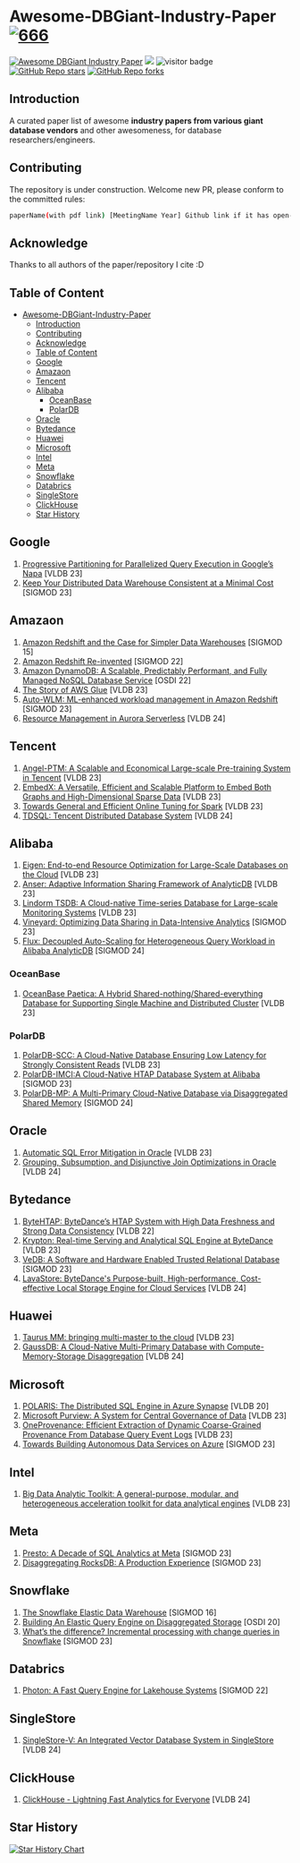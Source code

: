 # Awesome-DBGiant-Industry-Paper [![666](https://awesome.re/badge.svg)](https://awesome.re)

[![Awesome DBGiant Industry Paper](https://img.shields.io/static/v1?label=&message=Awesome+DBGiant+Industry+Paper&color=black&logo=awesomelists)](https://github.com/Wind-Gone/awesome-dbgiant-Industry-paper)
![](https://img.shields.io/github/last-commit/Wind-Gone/awesome-dbgiant-Industry-paper?color=green)
![visitor badge](https://visitor-badge.lithub.cc/badge?page_id=Wind-Gone.awesome-dbgiant-Industry-paper)
[![GitHub Repo stars](https://img.shields.io/github/stars/Wind-Gone/awesome-dbgiant-Industry-paper?style=social)](https://github.com/Wind-Gone/awesome-dbgiant-Industry-paper)
[![GitHub Repo forks](https://img.shields.io/github/forks/Wind-Gone/awesome-dbgiant-Industry-paper?style=social)](https://github.com/Wind-Gone/awesome-dbgiant-Industry-paper)
## Introduction

A curated paper list of awesome <b>industry papers from various giant database vendors</b> and other awesomeness, for database researchers/engineers.

## Contributing

The repository is under construction.  Welcome new PR, please conform to the committed rules: 

```bash
paperName(with pdf link) [MeetingName Year] Github link if it has open-sourced code (optional)
```
## Acknowledge
Thanks to all authors of the paper/repository I cite :D

## Table of Content

- [Awesome-DBGiant-Industry-Paper ](#awesome-dbgiant-industry-paper-)
  - [Introduction](#introduction)
  - [Contributing](#contributing)
  - [Acknowledge](#acknowledge)
  - [Table of Content](#table-of-content)
  - [Google](#google)
  - [Amazaon](#amazaon)
  - [Tencent](#tencent)
  - [Alibaba](#alibaba)
    - [OceanBase](#oceanbase)
    - [PolarDB](#polardb)
  - [Oracle](#oracle)
  - [Bytedance](#bytedance)
  - [Huawei](#huawei)
  - [Microsoft](#microsoft)
  - [Intel](#intel)
  - [Meta](#meta)
  - [Snowflake](#snowflake)
  - [Databrics](#databrics)
  - [SingleStore](#singlestore)
  - [ClickHouse](#clickhouse)
  - [Star History](#star-history)


## Google
1. [Progressive Partitioning for Parallelized Query Execution in Google’s Napa](https://www.vldb.org/pvldb/vol16/p3475-sankaranarayanan.pdf) [VLDB 23]
2. [Keep Your Distributed Data Warehouse Consistent at a Minimal Cost](https://dl.acm.org/doi/pdf/10.1145/3589770) [SIGMOD 23]

## Amazaon
1. [Amazon Redshift and the Case for Simpler Data Warehouses](https://15721.courses.cs.cmu.edu/spring2024/papers/22-redshift/p1917-gupta.pdf) [SIGMOD 15]
2. [Amazon Redshift Re-invented](https://15721.courses.cs.cmu.edu/spring2024/papers/22-redshift/redshift-sigmod2022.pdf) [SIGMOD 22]
3. [Amazon DynamoDB: A Scalable, Predictably Performant, and Fully Managed NoSQL Database Service](https://www.usenix.org/system/files/atc22-elhemali.pdf) [OSDI 22]
4. [The Story of AWS Glue](https://www.vldb.org/pvldb/vol16/p3557-saxena.pdf) [VLDB 23]
5. [Auto-WLM: ML-enhanced workload management in Amazon Redshift](https://dl.acm.org/doi/pdf/10.1145/3555041.3589677) [SIGMOD 23]
6. [Resource Management in Aurora Serverless](https://www.vldb.org/pvldb/vol17/p4038-urgaonkar.pdf) [VLDB 24]

## Tencent
1. [Angel-PTM: A Scalable and Economical Large-scale Pre-training System in Tencent](https://arxiv.org/pdf/2303.02868.pdf) [VLDB 23]
2. [EmbedX: A Versatile, Efficient and Scalable Platform to Embed Both Graphs and High-Dimensional Sparse Data](https://dl.acm.org/doi/pdf/10.14778/3611540.3611546) [VLDB 23]
3. [Towards General and Efficient Online Tuning for Spark](https://arxiv.org/pdf/2309.01901v1.pdf) [VLDB 23]
4. [TDSQL: Tencent Distributed Database System](https://www.vldb.org/pvldb/vol17/p3869-chen.pdf) [VLDB 24]


## Alibaba
1. [Eigen: End-to-end Resource Optimization for Large-Scale Databases on the Cloud](https://dl.acm.org/doi/pdf/10.14778/3611540.3611565) [VLDB 23]
2. [Anser: Adaptive Information Sharing Framework of AnalyticDB](https://dl.acm.org/doi/pdf/10.14778/3611540.3611553) [VLDB 23]
3. [Lindorm TSDB: A Cloud-native Time-series Database for Large-scale Monitoring Systems](https://dl.acm.org/doi/pdf/10.14778/3611540.3611559) [VLDB 23]
4. [Vineyard: Optimizing Data Sharing in Data-Intensive Analytics](https://dl.acm.org/doi/pdf/10.1145/3589780) [SIGMOD 23]
5. [Flux: Decoupled Auto-Scaling for Heterogeneous Query Workload in Alibaba AnalyticDB](https://dl.acm.org/doi/pdf/10.1145/3626246.3653381) [SIGMOD 24]
### OceanBase
1. [OceanBase Paetica: A Hybrid Shared-nothing/Shared-everything Database for Supporting Single Machine and Distributed Cluster](https://www.vldb.org/pvldb/vol16/p3728-xu.pdf) [VLDB 23]

### PolarDB
1. [PolarDB-SCC: A Cloud-Native Database Ensuring Low Latency for Strongly Consistent Reads](https://www.vldb.org/pvldb/vol16/p3754-chen.pdf) [VLDB 23]
2. [PolarDB-IMCI:A Cloud-Native HTAP Database System at Alibaba](https://arxiv.org/pdf/2305.08468.pdf) [SIGMOD 23]
3. [PolarDB-MP: A Multi-Primary Cloud-Native Database via Disaggregated Shared Memory](https://dl.acm.org/doi/10.1145/3626246.3653377) [SIGMOD 24]


## Oracle
1. [Automatic SQL Error Mitigation in Oracle](https://dl.acm.org/doi/pdf/10.14778/3611540.3611568) [VLDB 23]
2. [Grouping, Subsumption, and Disjunctive Join Optimizations in Oracle](https://www.vldb.org/pvldb/vol17/p4200-pasupuleti.pdf) [VLDB 24]

## Bytedance
1. [ByteHTAP: ByteDance’s HTAP System with High Data Freshness and Strong Data Consistency](https://www.vldb.org/pvldb/vol15/p3411-chen.pdf) [VLDB 22]
2. [Krypton: Real-time Serving and Analytical SQL Engine at ByteDance](https://www.vldb.org/pvldb/vol16/p3528-chen.pdf) [VLDB 23]
3. [VeDB: A Software and Hardware Enabled Trusted Relational Database](https://dl.acm.org/doi/pdf/10.1145/3589774) [SIGMOD 23]
4. [LavaStore: ByteDance's Purpose-built, High-performance, Cost-effective Local Storage Engine for Cloud Services](https://www.vldb.org/pvldb/vol17/p3799-jiao.pdf) [VLDB 24]

## Huawei
1. [Taurus MM: bringing multi-master to the cloud](https://www.vldb.org/pvldb/vol16/p3488-depoutovitch.pdf) [VLDB 23]
2. [GaussDB: A Cloud-Native Multi-Primary Database with Compute-Memory-Storage Disaggregation](https://www.vldb.org/pvldb/vol17/p3786-li.pdf) [VLDB 24]

## Microsoft
1. [POLARIS: The Distributed SQL Engine in Azure Synapse](https://15721.courses.cs.cmu.edu/spring2024/papers/23-synapse/p3204-saborit.pdf) [VLDB 20]
2. [Microsoft Purview: A System for Central Governance of Data](https://dl.acm.org/doi/pdf/10.14778/3611540.3611552) [VLDB 23]
3. [OneProvenance: Efficient Extraction of Dynamic Coarse-Grained Provenance From Database Query Event Logs](https://arxiv.org/pdf/2210.14047.pdf) [VLDB 23]
4. [Towards Building Autonomous Data Services on Azure](https://dl.acm.org/doi/pdf/10.1145/3555041.3589674) [SIGMOD 23]

## Intel
1. [Big Data Analytic Toolkit: A general-purpose, modular, and heterogeneous acceleration toolkit for data analytical engines](https://dl.acm.org/doi/pdf/10.14778/3611540.3611558) [VLDB 23]

## Meta
1. [Presto: A Decade of SQL Analytics at Meta](https://scontent.fbkk10-1.fna.fbcdn.net/v/t39.8562-6/338697424_1576642486169536_1067048833935401645_n.pdf?_nc_cat=110&ccb=1-7&_nc_sid=ad8a9d&_nc_ohc=DZpvN_qgbKYAX-CuZCe&_nc_ht=scontent.fbkk10-1.fna&oh=00_AfCbkBqoOtDXSp22jQBY4iKnzbV4DS_aYqPc1XumlWSKPg&oe=65047997) [SIGMOD 23]
2. [Disaggregating RocksDB: A Production Experience](https://scontent.fbkk10-1.fna.fbcdn.net/v/t39.8562-6/356990181_787184386211320_3255498706838241035_n.pdf?_nc_cat=106&ccb=1-7&_nc_sid=ad8a9d&_nc_ohc=8oLZBKS9wE4AX-oY4TG&_nc_ht=scontent.fbkk10-1.fna&oh=00_AfDOk7z_tBa89Hpz1HsslZNLrH8DrRsWRpCOrWC5a0b69w&oe=6504A5BC) [SIGMOD 23]

## Snowflake
1. [The Snowflake Elastic Data Warehouse](https://15721.courses.cs.cmu.edu/spring2024/papers/19-snowflake/p215-dageville-snowflake.pdf) [SIGMOD 16]
2. [Building An Elastic Query Engine on Disaggregated Storage](https://15721.courses.cs.cmu.edu/spring2024/papers/19-snowflake/vuppalapati-nsdi22.pdf) [OSDI 20]
3. [What’s the difference? Incremental processing with change queries in Snowflake](https://dl.acm.org/doi/pdf/10.1145/3589776) [SIGMOD 23]

## Databrics
1. [Photon: A Fast Query Engine for Lakehouse Systems](https://15721.courses.cs.cmu.edu/spring2024/papers/18-databricks/sigmod_photon.pdf) [SIGMOD 22]

## SingleStore
1. [SingleStore-V: An Integrated Vector Database System in SingleStore](https://www.vldb.org/pvldb/vol17/p3772-chen.pdf) [VLDB 24]


## ClickHouse
1. [ClickHouse - Lightning Fast Analytics for Everyone](https://www.vldb.org/pvldb/vol17/p3731-schulze.pdf) [VLDB 24]


## Star History

<a href="https://star-history.com/#Wind-Gone/awesome-dbgiant-Industry-paper&Date">
  <picture>
    <source media="(prefers-color-scheme: dark)" srcset="https://api.star-history.com/svg?repos=Wind-Gone/awesome-dbgiant-Industry-paper&type=Date&theme=dark" />
    <source media="(prefers-color-scheme: light)" srcset="https://api.star-history.com/svg?repos=Wind-Gone/awesome-dbgiant-Industry-paper&type=Date" />
    <img alt="Star History Chart" src="https://api.star-history.com/svg?repos=Wind-Gone/awesome-dbgiant-Industry-paper&type=Date" />
  </picture>
</a>
